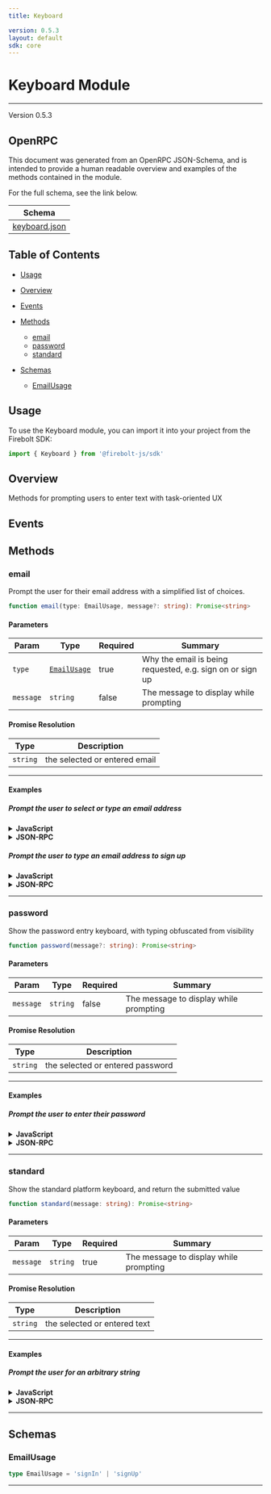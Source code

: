 ```yaml
---
title: Keyboard

version: 0.5.3
layout: default
sdk: core
---
```


# Keyboard Module
---
Version 0.5.3

## OpenRPC
This document was generated from an OpenRPC JSON-Schema, and is intended to provide a human readable overview and examples of the methods contained in the module.

For the full schema, see the link below.

| Schema |
|--------|
| [keyboard.json](https://github.com/rdkcentral/firebolt-core-sdk/blob/main/src/modules/keyboard.json) |


## Table of Contents
 - [Usage](#usage)
 - [Overview](#overview)
 - [Events](#events)

 - [Methods](#methods)
    - [email](#email)
    - [password](#password)
    - [standard](#standard)
 - [Schemas](#schemas)
    - [EmailUsage](#emailusage)

<span></span>

## Usage
To use the Keyboard module, you can import it into your project from the Firebolt SDK:

```javascript
import { Keyboard } from '@firebolt-js/sdk'
```
## Overview
Methods for prompting users to enter text with task-oriented UX

## Events


## Methods
### email
Prompt the user for their email address with a simplified list of choices.

```typescript
function email(type: EmailUsage, message?: string): Promise<string>
```
#### Parameters

| Param                  | Type                 | Required                 | Summary                 |
| ---------------------- | -------------------- | ------------------------ | ----------------------- |
| `type` | [`EmailUsage`](#emailusage) | true | Why the email is being requested, e.g. sign on or sign up  |
| `message` | `string` | false | The message to display while prompting  |

#### Promise Resolution

| Type | Description |
| ---- | ----------- |
| `string` | the selected or entered email |


---

#### Examples

##### Prompt the user to select or type an email address
<details>
  <summary><b>JavaScript</b></summary>

```javascript
import { Keyboard } from '@firebolt-js/sdk'

Keyboard.email("signIn", "Enter your email to sign into this app")
    .then(email => {
        console.log(email)
    })
```
Value of `email`

```javascript
"user@domain.com"
```

</details>
<details>
  <summary><b>JSON-RPC</b></summary>

###### Request

```json
{
  "jsonrpc": "2.0",
  "id": 1,
  "method": "keyboard.email",
  "params": {
    "type": "signIn",
    "message": "Enter your email to sign into this app"
  }
}
```

###### Response

```json
{
  "jsonrpc": "2.0",
  "id": 1,
  "result": "user@domain.com"
}
```

</details>

##### Prompt the user to type an email address to sign up
<details>
  <summary><b>JavaScript</b></summary>

```javascript
import { Keyboard } from '@firebolt-js/sdk'

Keyboard.email("signUp", "Enter your email to sign up for this app")
    .then(email => {
        console.log(email)
    })
```
Value of `email`

```javascript
"user@domain.com"
```

</details>
<details>
  <summary><b>JSON-RPC</b></summary>

###### Request

```json
{
  "jsonrpc": "2.0",
  "id": 1,
  "method": "keyboard.email",
  "params": {
    "type": "signUp",
    "message": "Enter your email to sign up for this app"
  }
}
```

###### Response

```json
{
  "jsonrpc": "2.0",
  "id": 1,
  "result": "user@domain.com"
}
```

</details>




---

### password
Show the password entry keyboard, with typing obfuscated from visibility

```typescript
function password(message?: string): Promise<string>
```
#### Parameters

| Param                  | Type                 | Required                 | Summary                 |
| ---------------------- | -------------------- | ------------------------ | ----------------------- |
| `message` | `string` | false | The message to display while prompting  |

#### Promise Resolution

| Type | Description |
| ---- | ----------- |
| `string` | the selected or entered password |


---

#### Examples

##### Prompt the user to enter their password
<details>
  <summary><b>JavaScript</b></summary>

```javascript
import { Keyboard } from '@firebolt-js/sdk'

Keyboard.password("Enter your password")
    .then(value => {
        console.log(value)
    })
```
Value of `value`

```javascript
"abc123"
```

</details>
<details>
  <summary><b>JSON-RPC</b></summary>

###### Request

```json
{
  "jsonrpc": "2.0",
  "id": 1,
  "method": "keyboard.password",
  "params": {
    "message": "Enter your password"
  }
}
```

###### Response

```json
{
  "jsonrpc": "2.0",
  "id": 1,
  "result": "abc123"
}
```

</details>




---

### standard
Show the standard platform keyboard, and return the submitted value

```typescript
function standard(message: string): Promise<string>
```
#### Parameters

| Param                  | Type                 | Required                 | Summary                 |
| ---------------------- | -------------------- | ------------------------ | ----------------------- |
| `message` | `string` | true | The message to display while prompting  |

#### Promise Resolution

| Type | Description |
| ---- | ----------- |
| `string` | the selected or entered text |


---

#### Examples

##### Prompt the user for an arbitrary string
<details>
  <summary><b>JavaScript</b></summary>

```javascript
import { Keyboard } from '@firebolt-js/sdk'

Keyboard.standard("Enter the name you'd like to associate with this device")
    .then(value => {
        console.log(value)
    })
```
Value of `value`

```javascript
"Living Room"
```

</details>
<details>
  <summary><b>JSON-RPC</b></summary>

###### Request

```json
{
  "jsonrpc": "2.0",
  "id": 1,
  "method": "keyboard.standard",
  "params": {
    "message": "Enter the name you'd like to associate with this device"
  }
}
```

###### Response

```json
{
  "jsonrpc": "2.0",
  "id": 1,
  "result": "Living Room"
}
```

</details>




---



## Schemas

### EmailUsage

```typescript
type EmailUsage = 'signIn' | 'signUp'
```





---



